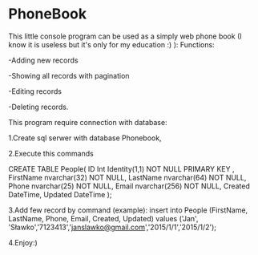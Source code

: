 # PhoneBook
This little console program can be used as a simply web phone book (I know it is useless but it's only for my education :) ):
Functions:

-Adding new records

-Showing all records with pagination

-Editing records

-Deleting records.


This program require connection with database:

1.Create sql serwer with database Phonebook,

2.Execute this commands

  CREATE TABLE People(
  ID Int Identity(1,1) NOT NULL PRIMARY KEY ,
  FirstName nvarchar(32) NOT NULL,
  LastName nvarchar(64) NOT NULL,
  Phone nvarchar(25) NOT NULL,
  Email nvarchar(256) NOT NULL,
  Created DateTime,
  Updated DateTime
  ); 

3.Add few record by command (example):
   insert into People (FirstName, LastName, Phone, Email, Created, Updated)
	  values ('Jan', 'Sławko','7123413','janslawko@gmail.com','2015/1/1','2015/1/2');
	
4.Enjoy:)
